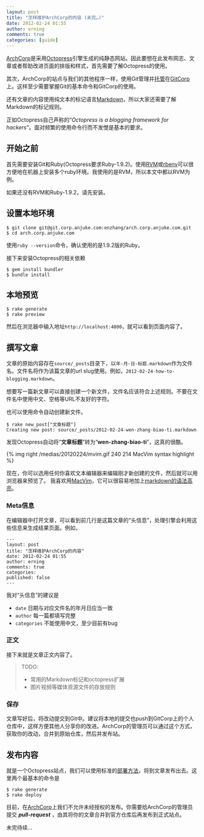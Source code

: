 ```yaml
---
layout: post
title: "怎样维护ArchCorp的内容 (未完…)"
date: 2012-02-24 01:55
author: erning
comments: true
categories: [guide]
---
```


[ArchCorp][1]是采用[Octopress][2]引擎生成的纯静态网站。因此要想在此发布网志、文章或者帮助改进页面的排版和样式，首先需要了解Octopress的使用。

其次，ArchCorp的站点与我们的其他程序一样，使用Git管理并[托管][3]在[GitCorp][4]上。这样至少需要掌握Git的基本命令和GitCorp的使用。

还有文章的内容使用纯文本的标记语言[Markdown][5]，所以大家还需要了解Markdown的标记规则。

正如Octopress自己声称的“*Octopress is a blogging framework for hackers*”。面对频繁的使用命令行而不发憷是基本的要求。

## 开始之前

首先需要安装Git和Ruby(Octopress要求Ruby-1.9.2)。使用[RVM][6]或[rbenv][7]可以很方便地在机器上安装多个ruby环境。我使用的是RVM，所以本文中都以RVM为例。

如果还没有RVM和Ruby-1.9.2，请先安装。

<!-- more -->

## 设置本地环境

    $ git clone git@git.corp.anjuke.com:enzhang/arch.corp.anjuke.com.git
    $ cd arch.corp.anjuke.com

使用`ruby --version`命令，确认使用的是1.9.2版的Ruby。

接下来安装Octopress的相关依赖

    $ gem install bundler
    $ bundle install

## 本地预览

    $ rake generate
    $ rake preview

然后在浏览器中输入地址`http://localhost:4000`，就可以看到页面内容了。

## 撰写文章

文章的原始内容存在`source/_posts`目录下，以`年-月-日-标题.markdown`作为文件名。文件名将作为该篇文章的url slug使用。例如，`2012-02-24-how-to-blogging.markdown`。

想要写一篇新文章可以直接创建一个新文件，文件名应该符合上述规则。不要在文件名中使用中文、空格等URL不友好的字符。

也可以使用命令自动创建新文件。

    $ rake new_post["文章标题"]
    Creating new post: source/_posts/2012-02-24-wen-zhang-biao-ti.markdown

发现Octopress自动将“**文章标题**”转为“**wen-zhang-biao-ti**”，这真的很酷。

{% img right /medias/20120224/mvim.gif 240 214 MacVim syntax highlight %}

现在，你可以选用任何你喜欢文本编辑器来编辑刚才新创建的文件，然后就可以用浏览器来预览了。 我喜欢用[MacVim][8]，它可以很容易地加上[markdown的语法高亮][9]。 

### Meta信息

在编辑器中打开文章，可以看到前几行是这篇文章的“头信息”，处理引擎会利用这些信息来生成结果页面。例如，

```
---
layout: post
title: "怎样维护ArchCorp的内容"
date: 2012-02-24 01:55
author: erning
comments: true
categories:
published: false
---
```

我对“头信息”的建议是

 * `date` 日期与对应文件名的年月日应当一致
 * `author` 每一篇都填写完整
 * `categories` 不能使用中文，至少目前有bug

### 正文

接下来就是文章正文内容了。

> TODO:
>
>   * 常用的Markdown标记和octopress扩展
>   * 图片视频等媒体资源文件的存放规则
>  

### 保存

文章写好后，将改动提交到Git中。建议将本地的提交也push到GitCorp上的个人仓库中，这样方便其他人分享你的改进。ArchCorp的管理员可以通过这个方式，获取你的改动，合并到原始仓库，然后并发布站。

## 发布内容

就是一个Octopress站点，我们可以使用标准的[部署方法][10]，将到文章发布出去。这里两个最基本的命令是

    $ rake generate
    $ rake deploy

目前，在[ArchCorp][1]上我们不允许未经授权的发布。你需要给ArchCorp的管理员提交 ***pull-request*** ，由其将你的文章合并到官方仓库后再发布到正式站点。

未完待续...

  [1]: http://arch.corp.anjuke.com/
  [2]: http://octopress.org/
  [3]: http://git.corp.anjuke.com/cgit/enzhang/arch.corp.anjuke.com.git/
  [4]: http://git.corp.anjuke.com/
  [5]: http://github.github.com/github-flavored-markdown/
  [6]: http://rvm.beginrescueend.com/
  [7]: https://github.com/sstephenson/rbenv
  [8]: http://code.google.com/p/macvim/
  [9]: https://github.com/tpope/vim-markdown
  [10]: http://octopress.org/docs/deploying/
